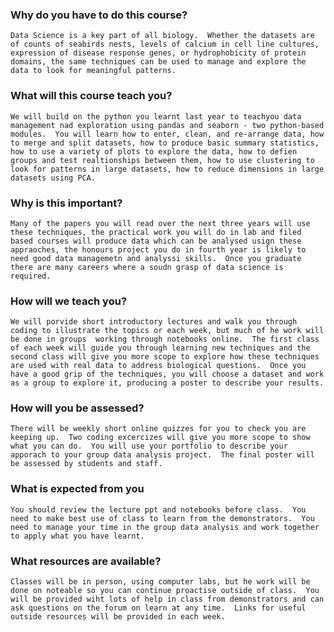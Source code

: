
### Why do you have to do this course?
    Data Science is a key part of all biology.  Whether the datasets are of counts of seabirds nests, levels of calcium in cell line cultures, expression of disease response genes, or hydrophobicity of protein domains, the same techniques can be used to manage and explore the data to look for meaningful patterns.

### What will this course teach you?
    We will build on the python you learnt last year to teachyou data management nad exploration using pandas and seaborn - two python-based modules.  You will learn how to enter, clean, and re-arrange data, how to merge and split datasets, how to produce basic summary statistics, how to use a variety of plots to explore the data, how to defien groups and test realtionships between them, how to use clustering to look for patterns in large datasets, how to reduce dimensions in large datasets using PCA.

### Why is this important?
    Many of the papers you will read over the next three years will use these techniques, the practical work you will do in lab and filed based courses will produce data which can be analysed usign these appraoches, the honours project you do in fourth year is likely to need good data managemetn and analyssi skills.  Once you graduate there are many careers where a soudn grasp of data science is required.

### How will we teach you?
    We will porvide short introductory lectures and walk you through coding to illustrate the topics or each week, but much of he work will be done in groups  working through notebooks online.  The first class of each week will guide you through learning new techniques and the second class will give you more scope to explore how these techniques are used with real data to address biological questions.  Once you have a good grip of the techniques, you will choose a dataset and work as a group to explore it, producing a poster to describe your results.

### How will you be assessed?
    There will be weekly short online quizzes for you to check you are keeping up.  Two coding excercizes will give you more scope to show what you can do.  You will use your portfolio to describe your apporach to your group data analysis project.  The final poster will be assessed by students and staff.

### What is expected from you
    You should review the lecture ppt and notebooks before class.  You need to make best use of class to learn from the demonstrators.  You need to manage your time in the group data analysis and work together to apply what you have learnt.

### What resources are available?
    Classes will be in person, using computer labs, but he work will be done on noteable so you can continue proactise outside of class.  You will be provided wiht lots of help in class from demonstrators and can ask questions on the forum on learn at any time.  Links for useful outside resources will be provided in each week.

